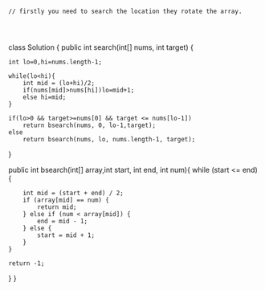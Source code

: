```

// firstly you need to search the location they rotate the array.




```





class Solution {
public int search(int[] nums, int target) {

    int lo=0,hi=nums.length-1;

    while(lo<hi){
        int mid = (lo+hi)/2;
        if(nums[mid]>nums[hi])lo=mid+1;
        else hi=mid;
    }

    if(lo>0 && target>=nums[0] && target <= nums[lo-1])
        return bsearch(nums, 0, lo-1,target);
    else
        return bsearch(nums, lo, nums.length-1, target);

}

public int bsearch(int[] array,int start, int end, int num){
    while (start <= end) {

        int mid = (start + end) / 2;
        if (array[mid] == num) {
            return mid;
        } else if (num < array[mid]) {
            end = mid - 1;
        } else {
            start = mid + 1;
        }
    }

    return -1;
}
}
